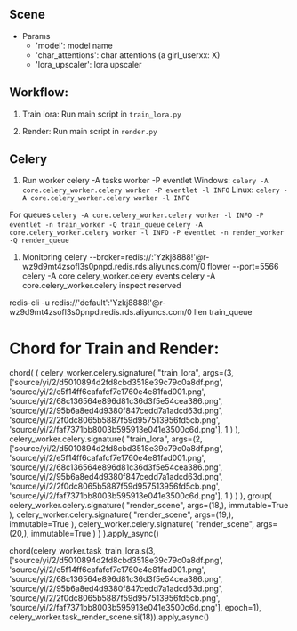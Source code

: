 ## Scene
- Params
    - 'model': model name
    - 'char_attentions': char attentions (a girl_userxx: X)
    - 'lora_upscaler': lora upscaler

## Workflow: 

1. Train lora:
Run main script in `train_lora.py`

2. Render:
Run main script in `render.py`



## Celery
1. Run worker
celery -A tasks worker -P eventlet
Windows:
`celery -A core.celery_worker.celery worker -P eventlet -l INFO`
Linux:
`celery -A core.celery_worker.celery worker -l INFO`

For queues
`celery -A core.celery_worker.celery worker -l INFO -P eventlet -n train_worker -Q train_queue`
`celery -A core.celery_worker.celery worker -l INFO -P eventlet -n render_worker -Q render_queue`
1. Monitoring
celery --broker=redis://:'Yzkj8888!'@r-wz9d9mt4zsofl3s0pnpd.redis.rds.aliyuncs.com/0 flower --port=5566
celery -A core.celery_worker.celery events
celery -A core.celery_worker.celery inspect reserved

redis-cli -u redis://'default':'Yzkj8888!'@r-wz9d9mt4zsofl3s0pnpd.redis.rds.aliyuncs.com/0 llen train_queue

# Chord for Train and Render:

chord(
        (
            celery_worker.celery.signature(
                "train_lora", 
                args=(3, ['source/yi/2/d5010894d2fd8cbd3518e39c79c0a8df.png', 'source/yi/2/e5f14ff6cafafcf7e1760e4e81fad001.png', 'source/yi/2/68c136564e896d81c36d3f5e54cea386.png', 'source/yi/2/95b6a8ed4d9380f847cedd7a1adcd63d.png', 'source/yi/2/2f0dc8065b5887f59d957513956fd5cb.png', 'source/yi/2/faf7371bb8003b595913e041e3500c6d.png'], 1
                )
            ),
            celery_worker.celery.signature(
                "train_lora", 
                args=(2, ['source/yi/2/d5010894d2fd8cbd3518e39c79c0a8df.png', 'source/yi/2/e5f14ff6cafafcf7e1760e4e81fad001.png', 'source/yi/2/68c136564e896d81c36d3f5e54cea386.png', 'source/yi/2/95b6a8ed4d9380f847cedd7a1adcd63d.png', 'source/yi/2/2f0dc8065b5887f59d957513956fd5cb.png', 'source/yi/2/faf7371bb8003b595913e041e3500c6d.png'], 1
                )
            )
        ),
        group(
            celery_worker.celery.signature(
                "render_scene", args=(18,), immutable=True
            ),
            celery_worker.celery.signature(
                "render_scene", args=(19,), immutable=True
            ),
            celery_worker.celery.signature(
                "render_scene", args=(20,), immutable=True
            )
        )
).apply_async()


chord(celery_worker.task_train_lora.s(3, ['source/yi/2/d5010894d2fd8cbd3518e39c79c0a8df.png', 'source/yi/2/e5f14ff6cafafcf7e1760e4e81fad001.png', 'source/yi/2/68c136564e896d81c36d3f5e54cea386.png', 'source/yi/2/95b6a8ed4d9380f847cedd7a1adcd63d.png', 'source/yi/2/2f0dc8065b5887f59d957513956fd5cb.png', 'source/yi/2/faf7371bb8003b595913e041e3500c6d.png'], epoch=1), celery_worker.task_render_scene.si(18)).apply_async()